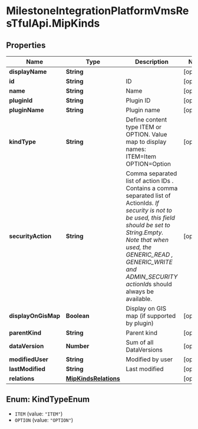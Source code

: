 # MilestoneIntegrationPlatformVmsResTfulApi.MipKinds

## Properties
Name | Type | Description | Notes
------------ | ------------- | ------------- | -------------
**displayName** | **String** |  | [optional] 
**id** | **String** | ID | [optional] 
**name** | **String** | Name | [optional] 
**pluginId** | **String** | Plugin ID | [optional] 
**pluginName** | **String** | Plugin name | [optional] 
**kindType** | **String** | Define content type ITEM or OPTION. Value map to display names:  ITEM&#x3D;Item   OPTION&#x3D;Option    | [optional] 
**securityAction** | **String** | Comma separated list of action IDs . Contains a comma separated list of ActionId*s. If security is not to be used, this field should be set to String.Empty.  Note that when used, the *GENERIC_READ* , *GENERIC_WRITE* and *ADMIN_SECURITY* actionId*s should always be available. | [optional] 
**displayOnGisMap** | **Boolean** | Display on GIS map (if supported by plugin) | [optional] 
**parentKind** | **String** | Parent kind | [optional] 
**dataVersion** | **Number** | Sum of all DataVersions | [optional] 
**modifiedUser** | **String** | Modified by user | [optional] 
**lastModified** | **String** | Last modified | [optional] 
**relations** | [**MipKindsRelations**](MipKindsRelations.md) |  | [optional] 

<a name="KindTypeEnum"></a>
## Enum: KindTypeEnum

* `ITEM` (value: `"ITEM"`)
* `OPTION` (value: `"OPTION"`)

